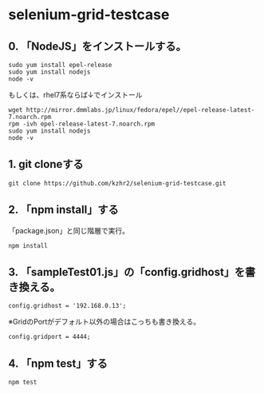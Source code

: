 # selenium-grid-testcase

## 0. 「NodeJS」をインストールする。

```
sudo yum install epel-release
sudo yum install nodejs
node -v
```

もしくは、rhel7系ならば↓でインストール
```
wget http://mirror.dmmlabs.jp/linux/fedora/epel//epel-release-latest-7.noarch.rpm
rpm -ivh epel-release-latest-7.noarch.rpm
sudo yum install nodejs
node -v
```


## 1. git cloneする

```
git clone https://github.com/kzhr2/selenium-grid-testcase.git
```

## 2. 「npm install」する
「package.json」と同じ階層で実行。

```
npm install
```

## 3. 「sampleTest01.js」の「config.gridhost」を書き換える。

```
config.gridhost = '192.168.0.13';
```

※GridのPortがデフォルト以外の場合はこっちも書き換える。
``` 
config.gridport = 4444;
```

## 4. 「npm test」する

```
npm test
```

